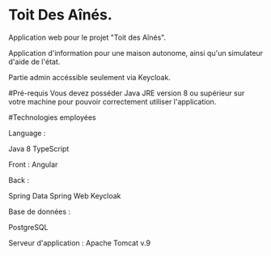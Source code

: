 # Toit Des Aînés.


Application web pour le projet "Toit des Aînés". 

Application d'information pour une maison autonome, ainsi qu'un simulateur d'aide de l'état.

Partie admin accéssible seulement via Keycloak.


#Pré-requis Vous devez posséder Java JRE version 8 ou supérieur sur votre machine pour pouvoir correctement utiliser l'application.

#Technologies employées

Language :

Java 8 TypeScript

Front : Angular

Back :

Spring Data Spring Web Keycloak

Base de données :

PostgreSQL

Serveur d'application : Apache Tomcat v.9

